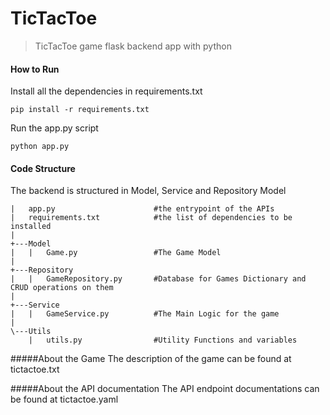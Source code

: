 TicTacToe 
============================

> TicTacToe game flask backend app with python

#### How to Run

Install all the dependencies in requirements.txt
```
pip install -r requirements.txt
```

Run the app.py script
```
python app.py
```

#### Code Structure

The backend is structured in Model, Service and Repository Model

```
|   app.py                      #the entrypoint of the APIs    
|   requirements.txt            #the list of dependencies to be installed
|   
+---Model
|   |   Game.py                 #The Game Model
|           
+---Repository
|   |   GameRepository.py       #Database for Games Dictionary and CRUD operations on them
|           
+---Service
|   |   GameService.py          #The Main Logic for the game
|           
\---Utils
    |   utils.py                #Utility Functions and variables
```
#####About the Game
The description of the game can be found at tictactoe.txt

#####About the API documentation
The API endpoint documentations can be found at tictactoe.yaml